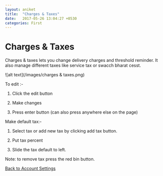 ```yaml
---
layout: aniket
title:  "Charges & Taxes"
date:   2017-05-26 13:04:27 +0530
categories: First
---
```


# Charges & Taxes

Charges & taxes lets you change delivery charges and threshold reminder. It also manage different taxes like service tax or swacch bharat cesst.

![alt text](/images/charges & taxes.png)

To edit :-

1.  Click the edit button

2.  Make changes

3.  Press enter button (can also press anywhere else on the page)

Make default tax:-

1.  Select tax or add new tax by clicking add tax button.

2.  Put tax percent

3.  Slide the tax default to left.

Note: to remove tax press the red bin button.

[Back to Account Settings](Account-Settings.html)
